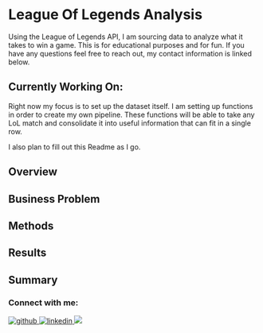 # League Of Legends Analysis

Using the League of Legends API, I am sourcing data to analyze what it takes to win a game. This is for educational purposes and for fun. If you have any questions feel free to reach out, my contact information is linked below. 

## Currently Working On:

Right now my focus is to set up the dataset itself. I am setting up functions in order to create my own pipeline. These functions will be able to take any LoL match and consolidate it into useful information that can fit in a single row. 

I also plan to fill out this Readme as I go. 

## Overview

## Business Problem

## Methods

## Results

## Summary



### Connect with me:

<a href="https://github.com/Zealfire243" target="_blank">
<img src=https://img.shields.io/badge/github-%2324292e.svg?&style=for-the-badge&logo=github&logoColor=white alt=github style="margin-bottom: 5px;" />
</a>
<a href="https://linkedin.com/in/ethan-helder" target="_blank">
<img src=https://img.shields.io/badge/linkedin-%231E77B5.svg?&style=for-the-badge&logo=linkedin&logoColor=white alt=linkedin style="margin-bottom: 5px;" />
</a> 
<a href="mailto:helderethan@gmail.com" rel="nofollow"><img src= "https://img.shields.io/badge/Gmail-D14836?style=for-the-badge&logo=gmail&logoColor=white" />
</a>